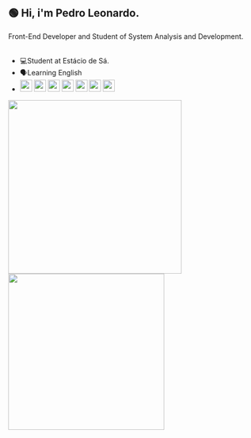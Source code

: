 <h2> 🟢 Hi, i'm Pedro Leonardo.</h2>
Front-End Developer and Student of System Analysis and Development.<br></br>
 

 <ul>
 <li>💻Student at Estácio de Sá.</li>
 <li> 🗣Learning English</li>
 <li>
   <div>
     <img src="https://github.com/get-icon/geticon/raw/master/icons/typescript-icon.svg"  width="24">
     <img src="https://github.com/get-icon/geticon/raw/master/icons/javascript.svg" width="24">
     <img src="https://github.com/get-icon/geticon/raw/master/icons/react.svg" width="24">
     <img src="https://github.com/get-icon/geticon/raw/master/icons/bootstrap.svg" width="24">
     <img src="https://github.com/get-icon/geticon/raw/master/icons/tailwindcss-icon.svg" width="24">
     <img src="https://github.com/get-icon/geticon/raw/master/icons/nextjs-icon.svg" width="24">
     <img src="https://github.com/get-icon/geticon/raw/master/icons/vite.svg" width="24">
</div>
 </li>
</ul>




<div>
<img src="https://github-readme-stats.vercel.app/api?username=pedrosrc&theme=chartreuse-dark&show_icons=true"  width="350">
<img src="https://github-readme-stats.vercel.app/api/top-langs/?username=pedrosrc&layout=compact&theme=chartreuse-dark" width="315">
</div>










